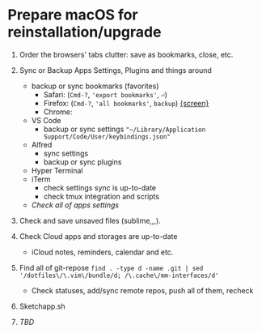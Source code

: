 # Prepare macOS for reinstallation/upgrade

1. Order the browsers' tabs clutter: save as bookmarks, close, etc.
1. Sync or Backup Apps Settings, Plugins and things around
    - backup or sync bookmarks (favorites)
        - Safari: (`Cmd-?`, `'export bookmarks'`, `⏎`)
        - Firefox: (`Cmd-?`, `'all bookmarks'`, `backup`) [{screen}](https://yadi.sk/i/pHVE4pVAnBYAm)
        - Chrome:
    - VS Code
        - backup or sync settings `"~/Library/Application Support/Code/User/keybindings.json"`
    - Alfred
        - sync settings
        - backup or sync plugins
    - Hyper Terminal
    - iTerm
        - check settings sync is up-to-date
        - check tmux integration and scripts
    - _Check all of apps settings_
1. Check and save unsaved files (sublime,,,).
1. Check Cloud apps and storages are up-to-date
    - iCloud notes, reminders, calendar and etc.
1. Find all of git-repose
    `find . -type d -name .git | sed '/dotfiles\/\.vim\/bundle/d; /\.cache\/mm-interfaces/d'`
    - Check statuses, add/sync remote repos, push all of them, recheck
1. Sketchapp.sh

100500. _TBD_

